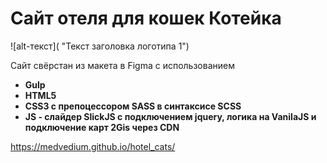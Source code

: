 # Сайт отеля для кошек Котейка

![alt-текст]( "Текст заголовка логотипа 1")

Сайт свёрстан из макета в Figma с использованием 

- **Gulp**
- **HTML5**
- **CSS3 с препоцессором SASS в синтаксисе SCSS**
- **JS - слайдер SlickJS с подключением jquery, логика на VanilaJS и подключение карт 2Gis через CDN**





https://medvedium.github.io/hotel_cats/

